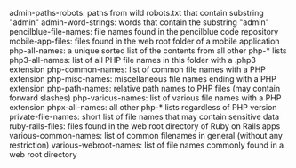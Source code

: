 admin-paths-robots: paths from wild robots.txt that contain substring "admin"
admin-word-strings: words that contain the substring "admin"
pencilblue-file-names: file names found in the pencilblue code repository 
mobile-app-files: files found in the web root folder of a mobile application
php-all-names: a unique sorted list of the contents from all other php-* lists
php3-all-names: list of all PHP file names in this folder with a .php3 extension
php-common-names: list of common file names with a PHP extension
php-misc-names: miscellaneous file names ending with a PHP extension
php-path-names: relative path names to PHP files (may contain forward slashes)
php-various-names: list of various file names with a PHP extension
phpx-all-names: all other php-* lists regardless of PHP version
private-file-names: short list of file names that may contain sensitive data
ruby-rails-files: files found in the web root directory of Ruby on Rails apps
various-common-names: list of common filenames in general (without any restriction)
various-webroot-names: list of file names commonly found in a web root directory

